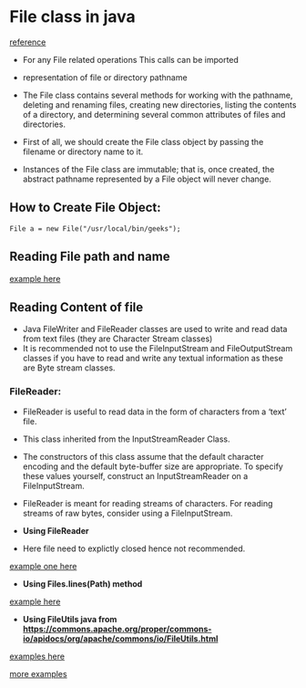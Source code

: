 
# File class in java

[reference](https://www.geeksforgeeks.org/file-class-in-java/?ref=gcse)

- For any File related operations This calls can be imported 
- representation of file or directory pathname 
- The File class contains several methods for working with the pathname, deleting and renaming files, creating new directories, listing the contents of a directory, and determining several common attributes of files and directories. 



- First of all, we should create the File class object by passing the filename or directory name to it.
- Instances of the File class are immutable; that is, once created, the abstract pathname represented by a File object will never change.

## How to Create File Object:
```text
File a = new File("/usr/local/bin/geeks");
```

## Reading File path and name

[example here](https://github.com/njain51/orangutan/tree/main/src/main/java/examples/corejava/example_fileoperations/one)

## Reading Content of file

- Java FileWriter and FileReader classes are used to write and read data from text files (they are Character Stream classes)
- It is recommended not to use the FileInputStream and FileOutputStream classes if you have to read and write any textual information as these are Byte stream classes.

### FileReader:

- FileReader is useful to read data in the form of characters from a ‘text’ file.

- This class inherited from the InputStreamReader Class.
- The constructors of this class assume that the default character encoding and the default byte-buffer size are appropriate. To specify these values yourself, construct an InputStreamReader on a FileInputStream.

- FileReader is meant for reading streams of characters. For reading streams of raw bytes, consider using a FileInputStream.

- **Using FileReader**
- Here file need to explictly closed hence not recommended. 

[example one here](https://github.com/njain51/orangutan/tree/main/src/main/java/examples/corejava/example_fileoperations/two)

- **Using Files.lines(Path) method**

[example here](https://github.com/njain51/orangutan/tree/main/src/main/java/examples/corejava/example_fileoperations/two)

- **Using FileUtils java from https://commons.apache.org/proper/commons-io/apidocs/org/apache/commons/io/FileUtils.html**

[examples here](https://www.techiedelight.com/read-file-contents-with-apache-commons-io-library-java/)

[ more examples](https://frontbackend.com/java/java-io-reading-a-file-from-the-resources)